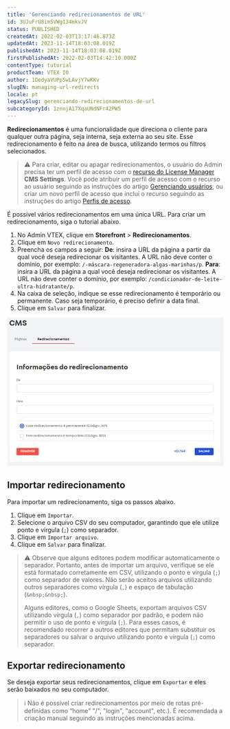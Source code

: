 ```yaml
---
title: 'Gerenciando redirecionamentos de URL'
id: 3UJuFrU8imSVWg134mkvJV
status: PUBLISHED
createdAt: 2022-02-03T13:17:46.873Z
updatedAt: 2023-11-14T18:03:08.019Z
publishedAt: 2023-11-14T18:03:08.019Z
firstPublishedAt: 2022-02-03T14:42:10.000Z
contentType: tutorial
productTeam: VTEX IO
author: 1DedyaVUPp5wLAvjY7wKKv
slugEN: managing-url-redirects
locale: pt
legacySlug: gerenciando-redirecionamentos-de-url
subcategoryId: 1znnjA17XqaUNdNFr42PW5
---
```


**Redirecionamentos** é uma funcionalidade que direciona o cliente para qualquer outra página, seja interna, seja externa ao seu site. Esse redirecionamento é feito na área de busca, utilizando termos ou filtros selecionados. 

>⚠️ Para criar, editar ou apagar redirecionamentos, o usuário do Admin precisa ter um perfil de acesso com o [recurso do License Manager](https://help.vtex.com/pt/tutorial/recursos-do-license-manager--3q6ztrC8YynQf6rdc6euk3) **CMS Settings**. Você pode atribuir um perfil de acesso com o recurso ao usuário seguindo as instruções do artigo [Gerenciando usuários](https://help.vtex.com/pt/tutorial/gerenciando-usuarios--tutorials_512#editar-usuarios), ou criar um novo perfil de acesso que inclui o recurso seguindo as instruções do artigo [Perfis de acesso](https://help.vtex.com/pt/tutorial/perfis-de-acesso--7HKK5Uau2H6wxE1rH5oRbc#criando-um-perfil-de-acesso).

É possível vários redirecionamentos em uma única URL. Para criar um redirecionamento, siga o tutorial abaixo. 

1. No Admin VTEX, clique em **Storefront** >  **Redirecionamentos**.
2. Clique em `Novo redirecionamento`.
3. Preencha os campos a seguir: 
**De**: insira a URL da página a partir da qual você deseja redirecionar os visitantes. A URL não deve conter o domínio, por exemplo: `/-máscara-regeneradora-algas-marinhas/p`.
**Para**: insira a URL da página a qual você deseja redirecionar os visitantes. A URL não deve conter o domínio, por exemplo: `/condicionador-de-leite-ultra-hidratante/p`. 
4. Na caixa de seleção, indique se esse redirecionamento é temporário ou permanente. Caso seja temporário, é preciso definir a data final.
5. Clique em `Salvar` para finalizar.

![gerenciando redirecionamentos pt 1](https://raw.githubusercontent.com/vtexdocs/help-center-content/refs/heads/main/docs/pt/tutorials/Storefront/Pages/gerenciando-redirecionamentos-de-url_1.png)
## Importar redirecionamento

Para importar um redirecionamento, siga os passos abaixo.

1. Clique em <i class="fas fa-upload"></i> `Importar`.
2. Selecione o arquivo CSV do seu computador, garantindo que ele utilize ponto e vírgula (`;`) como separador.
3. Clique em `Importar arquivo`.
4. Clique em `Salvar` para finalizar.

>⚠️ Observe que alguns editores podem modificar automaticamente o separador. Portanto, antes de importar um arquivo, verifique se ele está formatado corretamente em CSV, utilizando o ponto e vírgula (`;`) como separador de valores. Não serão aceitos arquivos utilizando outros separadores como vírgula (`,`) e espaço de tabulação (`&nbsp;&nbsp;`).
>
> 
>
> 
> Alguns editores, como o Google Sheets, exportam arquivos CSV utilizando vírgula (`,`) como separador por padrão, e podem não permitir o uso de ponto e vírgula (`;`). Para esses casos, é recomendado recorrer a outros editores que permitam substituir os separadores ou salvar o arquivo utilizando ponto e vírgula (`;`) como separador.

## Exportar redirecionamento 

Se deseja exportar seus redirecionamentos, clique em <i class="fas fa-download"></i> `Exportar` e eles serão baixados no seu computador. 

>ℹ️ Não é possível criar redirecionamentos por meio de rotas pré-definidas como “home” "/", "login", "account", etc.). É recomendada a criação manual seguindo as instruções mencionadas acima.

